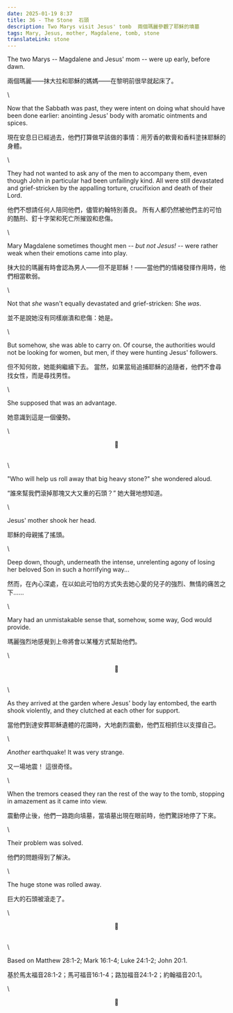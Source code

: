 ```yaml
---
date: 2025-01-19 8:37
title: 36 - The Stone  石頭
description: Two Marys visit Jesus' tomb  兩個瑪麗參觀了耶穌的墳墓
tags: Mary, Jesus, mother, Magdalene, tomb, stone
translateLink: stone
---
```


The two Marys -- Magdalene and Jesus' mom -- were up early, before dawn.

兩個瑪麗——抹大拉和耶穌的媽媽——在黎明前很早就起床了。

\

Now that the Sabbath was past, they were intent on doing what should have been done earlier: anointing Jesus' body with aromatic ointments and spices.

現在安息日已經過去，他們打算做早該做的事情：用芳香的軟膏和香料塗抹耶穌的身體。

\

They had not wanted to ask any of the men to accompany them, even though John in particular had been unfailingly kind. All were still devastated and grief-stricken by the appalling torture, crucifixion and death of their Lord.

他們不想請任何人陪同他們，儘管約翰特別善良。 所有人都仍然被他們主的可怕的酷刑、釘十字架和死亡所摧毀和悲傷。

\

Mary Magdalene sometimes thought men *-- but not Jesus! --* were rather weak when their emotions came into play.

抹大拉的瑪麗有時會認為男人——但不是耶穌！——當他們的情緒發揮作用時，他們相當軟弱。

\

Not that *she* wasn't equally devastated and grief-stricken: She *was*. 

並不是說她沒有同樣崩潰和悲傷：她是。

\

But somehow, she was able to carry on. Of course, the authorities would not be looking for women, but men, if they were hunting Jesus' followers.

但不知何故，她能夠繼續下去。 當然，如果當局追捕耶穌的追隨者，他們不會尋找女性，而是尋找男性。

\

She supposed that was an advantage.

她意識到這是一個優勢。

\

<center>💠</center>

\
\

"Who will help us roll away that big heavy stone?" she wondered aloud.

“誰來幫我們滾掉那塊又大又重的石頭？” 她大聲地想知道。

\

Jesus' mother shook her head. 

耶穌的母親搖了搖頭。

\

Deep down, though, underneath the intense, unrelenting agony of losing her beloved Son in such a horrifying way...

然而，在內心深處，在以如此可怕的方式失去她心愛的兒子的強烈、無情的痛苦之下......

\

Mary had an unmistakable sense that, somehow, some way, God would provide.

瑪麗強烈地感覺到上帝將會以某種方式幫助他們。

\

<center>💠</center>

\
\

As they arrived at the garden where Jesus' body lay entombed, the earth shook violently, and they clutched at each other for support.

當他們到達安葬耶穌遺體的花園時，大地劇烈震動，他們互相抓住以支撐自己。

\

*Another* earthquake! It was very strange.

又一場地震！ 這很奇怪。

\

When the tremors ceased they ran the rest of the way to the tomb, stopping in amazement as it came into view. 

震動停止後，他們一路跑向墳墓，當墳墓出現在眼前時，他們驚訝地停了下來。

\

Their problem was solved.

他們的問題得到了解決。

\

The huge stone was rolled away. 

巨大的石頭被滾走了。

\

<center>💠</center>

\
\

Based on Matthew 28:1-2; Mark 16:1-4; Luke 24:1-2; John 20:1.

基於馬太福音28:1-2；馬可福音16:1-4；路加福音24:1-2；約翰福音20:1。

\

<center>💠</center>